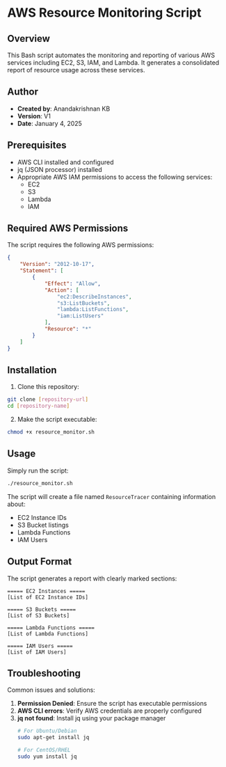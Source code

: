 # AWS Resource Monitoring Script

## Overview
This Bash script automates the monitoring and reporting of various AWS services including EC2, S3, IAM, and Lambda. It generates a consolidated report of resource usage across these services.

## Author
- **Created by**: Anandakrishnan KB
- **Version**: V1
- **Date**: January 4, 2025

## Prerequisites
- AWS CLI installed and configured
- jq (JSON processor) installed
- Appropriate AWS IAM permissions to access the following services:
  - EC2
  - S3
  - Lambda
  - IAM

## Required AWS Permissions
The script requires the following AWS permissions:
```json
{
    "Version": "2012-10-17",
    "Statement": [
        {
            "Effect": "Allow",
            "Action": [
                "ec2:DescribeInstances",
                "s3:ListBuckets",
                "lambda:ListFunctions",
                "iam:ListUsers"
            ],
            "Resource": "*"
        }
    ]
}
```

## Installation
1. Clone this repository:
```bash
git clone [repository-url]
cd [repository-name]
```

2. Make the script executable:
```bash
chmod +x resource_monitor.sh
```

## Usage
Simply run the script:
```bash
./resource_monitor.sh
```

The script will create a file named `ResourceTracer` containing information about:
- EC2 Instance IDs
- S3 Bucket listings
- Lambda Functions
- IAM Users

## Output Format
The script generates a report with clearly marked sections:
```
===== EC2 Instances =====
[List of EC2 Instance IDs]

===== S3 Buckets =====
[List of S3 Buckets]

===== Lambda Functions =====
[List of Lambda Functions]

===== IAM Users =====
[List of IAM Users]
```

## Troubleshooting
Common issues and solutions:
1. **Permission Denied**: Ensure the script has executable permissions
2. **AWS CLI errors**: Verify AWS credentials are properly configured
3. **jq not found**: Install jq using your package manager
   ```bash
   # For Ubuntu/Debian
   sudo apt-get install jq
   
   # For CentOS/RHEL
   sudo yum install jq
   ```

